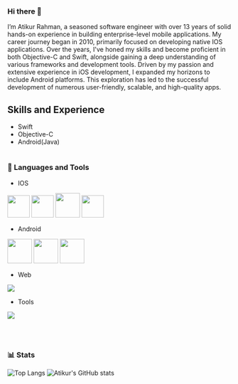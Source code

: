 ### Hi there 👋

I’m Atikur Rahman, a seasoned software engineer with over 13 years of solid hands-on experience in building enterprise-level mobile applications. My career journey began in 2010, primarily focused on developing native IOS applications. Over the years, I've honed my skills and become proficient in both Objective-C and Swift, alongside gaining a deep understanding of various frameworks and development tools. Driven by my passion and extensive experience in iOS development, I expanded my horizons to include Android platforms. This exploration has led to the successful development of numerous user-friendly, scalable, and high-quality apps.

## Skills and Experience
* Swift
* Objective-C
* Android(Java)

#

### 🧰 Languages and Tools
- IOS
<p align="left">
    <img width="50px" src="https://cdn.jsdelivr.net/gh/devicons/devicon/icons/swift/swift-original.svg"/>
    <img width="50px" src="https://cdn.jsdelivr.net/gh/devicons/devicon/icons/objectivec/objectivec-plain.svg"/>
    <img width="55px" src="https://cdn.jsdelivr.net/gh/devicons/devicon/icons/xcode/xcode-original.svg"/>
    <img width="50px" src="https://cdn.jsdelivr.net/gh/devicons/devicon/icons/socketio/socketio-original.svg" />
</p>

- Android
<p align="left">
    <img width="55px" src="https://cdn.jsdelivr.net/gh/devicons/devicon/icons/java/java-original.svg" />
    <img width="55px" src="https://cdn.jsdelivr.net/gh/devicons/devicon/icons/android/android-original.svg" />
    <img width="55px" src="https://cdn.jsdelivr.net/gh/devicons/devicon/icons/androidstudio/androidstudio-original.svg" />
</p>

- Web
<p align="left">
  <a href="https://skillicons.dev">
    <img src="https://skillicons.dev/icons?i=php,laravel,js,mysql,sqlite,nodejs,express,html,css" />
  </a>
</p>

- Tools
<p align="left">
    <a href="https://skillicons.dev">
        <img src="https://skillicons.dev/icons?i=ps,postman,git,github" />
    </a>
</p>

<br />

#

### 📊 Stats

![Top Langs](https://github-readme-stats.vercel.app/api/top-langs/?username=devatikurrahman&layout=compact)
![Atikur's GitHub stats](https://github-readme-stats.vercel.app/api?username=devatikurrahman&show_icons=true&theme=gruvbox)

